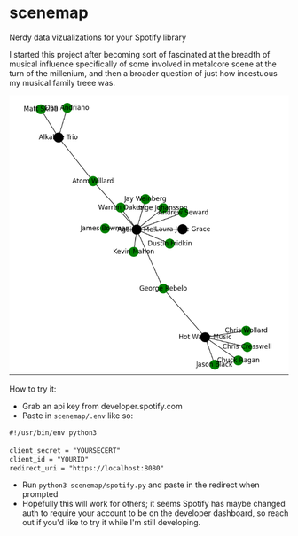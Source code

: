 # scenemap
Nerdy data vizualizations for your Spotify library

I started this project after becoming sort of fascinated at the breadth of
musical influence specifically of some involved in metalcore scene at the turn of
the millenium, and then a broader question of just how incestuous my musical
family treee was.

![An interesting cluster](./Figures/cluster_1.png)

How to try it:
- Grab an api key from developer.spotify.com
- Paste in `scenemap/.env` like so:
```
#!/usr/bin/env python3

client_secret = "YOURSECERT"
client_id = "YOURID"
redirect_uri = "https://localhost:8080"
```
- Run `python3 scenemap/spotify.py` and paste in the redirect when prompted
- Hopefully this will work for others; it seems Spotify has maybe changed
  auth to require your account to be on the developer dashboard, so reach out
  if you'd like to try it while I'm still developing.

